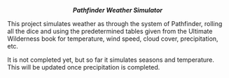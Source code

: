 <p align=center><b><i>Pathfinder Weather Simulator</i></b></p>

This project simulates weather as through the system of Pathfinder, rolling all the dice and using the predetermined tables given from the Ultimate Wilderness
book for temperature, wind speed, cloud cover, precipitation, etc.<br>

It is not completed yet, but so far it simulates seasons and temperature. This will be updated once precipitation is completed.
